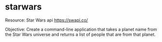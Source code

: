 # starwars

Resource: Star Wars api https://swapi.co/

Objective: Create a command-line application that takes a planet name from the Star Wars universe and returns a list of people that are from that planet.

